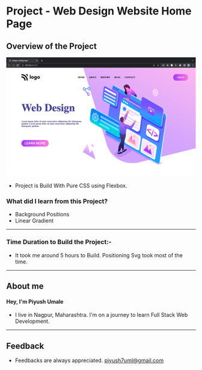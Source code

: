 # **Project - Web Design Website Home Page**

## **Overview of the Project** 

![Alt Live-Screenshot](/finale.png)


- Project is Build With Pure CSS using Flexbox.



### **What did I learn from this Project?**

 - Background Positions
 - Linear Gradient
 

---

### **Time Duration to Build the Project:-**

- It took me around 5 hours to Build. Positioning Svg took most of the time. 

---

## **About me**

#### **Hey, I'm Piyush Umale**

- I live in Nagpur, Maharashtra. I'm on a journey to learn Full Stack Web Development.

---

## **Feedback**
- Feedbacks are always appreciated. piyush7uml@gmail.com